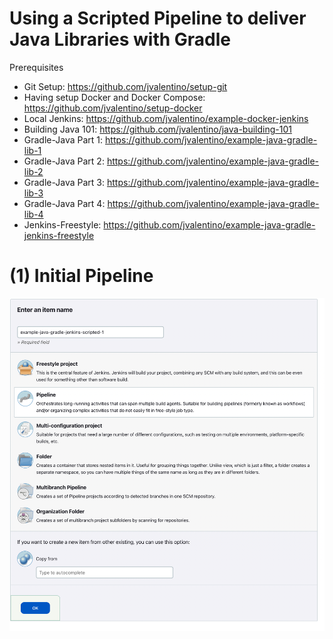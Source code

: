 # Using a Scripted Pipeline to deliver Java Libraries with Gradle

Prerequisites

- Git Setup: https://github.com/jvalentino/setup-git
- Having setup Docker and Docker Compose: https://github.com/jvalentino/setup-docker
- Local Jenkins: https://github.com/jvalentino/example-docker-jenkins
- Building Java 101: https://github.com/jvalentino/java-building-101
- Gradle-Java Part 1: https://github.com/jvalentino/example-java-gradle-lib-1
- Gradle-Java Part 2: https://github.com/jvalentino/example-java-gradle-lib-2
- Gradle-Java Part 3: https://github.com/jvalentino/example-java-gradle-lib-3
- Gradle-Java Part 4: https://github.com/jvalentino/example-java-gradle-lib-4
- Jenkins-Freestyle: https://github.com/jvalentino/example-java-gradle-jenkins-freestyle

# (1) Initial Pipeline

![01](./wiki/01.png)





